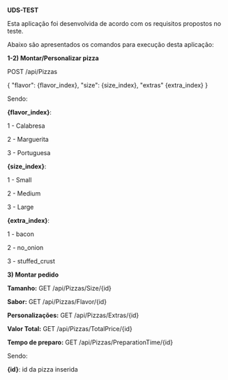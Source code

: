 **UDS-TEST**

Esta aplicação foi desenvolvida de acordo com os requisitos propostos no teste.

Abaixo são apresentados os comandos para execução desta aplicação:

**1-2) Montar/Personalizar pizza**

POST /api/Pizzas

{
  "flavor": {flavor_index},
  "size": {size_index},
  "extras" {extra_index}
}

Sendo:

**{flavor_index}**:

1 - Calabresa

2 - Marguerita

3 - Portuguesa

**{size_index}**:

1 - Small

2 - Medium

3 - Large

**{extra_index}**:

1 - bacon

2 - no_onion

3 - stuffed_crust

**3) Montar pedido**

**Tamanho:** GET /api/Pizzas/Size/{id}

**Sabor:** GET /api/Pizzas/Flavor/{id}

**Personalizações:** GET /api/Pizzas/Extras/{id}

**Valor Total:** GET /api/Pizzas/TotalPrice/{id}

**Tempo de preparo:** GET /api/Pizzas/PreparationTime/{id}

Sendo:

**{id}**: id da pizza inserida
